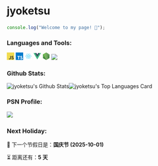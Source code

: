 # jyoketsu

```javascript
console.log("Welcome to my page! 🎉");
```

### Languages and Tools:

<code><img height="20" src="https://raw.githubusercontent.com/github/explore/80688e429a7d4ef2fca1e82350fe8e3517d3494d/topics/javascript/javascript.png"></code>
<code><img height="20" src="https://raw.githubusercontent.com/github/explore/80688e429a7d4ef2fca1e82350fe8e3517d3494d/topics/typescript/typescript.png"></code>
<code><img height="20" src="https://raw.githubusercontent.com/github/explore/80688e429a7d4ef2fca1e82350fe8e3517d3494d/topics/react/react.png"></code>
<code><img height="20" src="https://raw.githubusercontent.com/github/explore/80688e429a7d4ef2fca1e82350fe8e3517d3494d/topics/vue/vue.png"></code>
<code><img height="20" src="https://raw.githubusercontent.com/github/explore/80688e429a7d4ef2fca1e82350fe8e3517d3494d/topics/nodejs/nodejs.png"></code>
![](https://komarev.com/ghpvc/?username=jyoketsu&style=flat&color=7957d5)

### Github Stats:

<img alt="jyoketsu's Github Stats" width="54.5%" src="https://github-readme-stats-fork-alpha.vercel.app/api?username=jyoketsu&show_icons=true&count_private=true&hide_border=true" /><img alt="jyoketsu's Top Languages Card" width="45.5%" src="https://github-readme-stats-fork-alpha.vercel.app/api/top-langs/?username=jyoketsu&layout=compact&hide_border=true&exclude_repo=nest-ui,nest,component-repository,youpu-jquery" />


### PSN Profile:
<a href="https://psnprofiles.com/JYOKETSU3"><img src="https://card.psnprofiles.com/2/JYOKETSU3.png" border="0"></a>

### Next Holiday:
<!-- holiday-start -->
📅 下一个节假日是：**国庆节 (2025-10-01)**

⏳ 距离还有：**5 天**
<!-- holiday-end -->